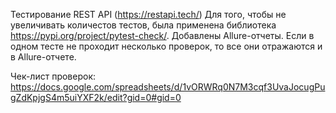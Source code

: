 Тестирование REST API (https://restapi.tech/)
Для того, чтобы не увеличивать количестов тестов, была применена библиотека https://pypi.org/project/pytest-check/. 
Добавлены Allure-отчеты. Если в одном тесте не проходит несколько проверок, то все они отражаются и в Allure-отчете.

Чек-лист проверок: https://docs.google.com/spreadsheets/d/1vORWRq0N7M3cqf3UvaJocugPugZdKpjgS4m5uiYXF2k/edit?gid=0#gid=0
